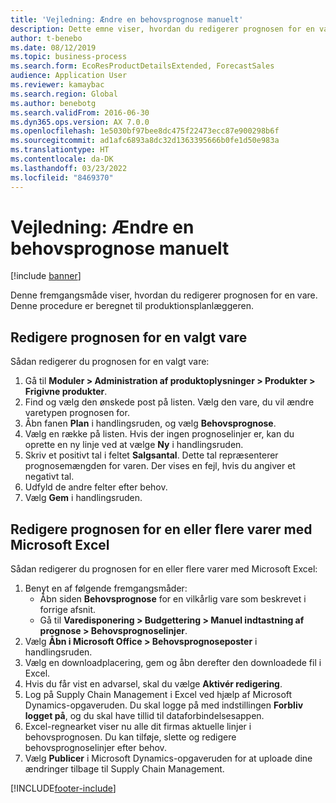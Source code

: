 ```yaml
---
title: 'Vejledning: Ændre en behovsprognose manuelt'
description: Dette emne viser, hvordan du redigerer prognosen for en vare
author: t-benebo
ms.date: 08/12/2019
ms.topic: business-process
ms.search.form: EcoResProductDetailsExtended, ForecastSales
audience: Application User
ms.reviewer: kamaybac
ms.search.region: Global
ms.author: benebotg
ms.search.validFrom: 2016-06-30
ms.dyn365.ops.version: AX 7.0.0
ms.openlocfilehash: 1e5030bf97bee8dc475f22473ecc87e900298b6f
ms.sourcegitcommit: ad1afc6893a8dc32d1363395666b0fe1d50e983a
ms.translationtype: HT
ms.contentlocale: da-DK
ms.lasthandoff: 03/23/2022
ms.locfileid: "8469370"
---
```

# <a name="guide-modify-a-demand-forecast-manually"></a>Vejledning: Ændre en behovsprognose manuelt

[!include [banner](../../includes/banner.md)]

Denne fremgangsmåde viser, hvordan du redigerer prognosen for en vare. Denne procedure er beregnet til produktionsplanlæggeren.

## <a name="modify-the-forecast-for-a-selected-item"></a>Redigere prognosen for en valgt vare

Sådan redigerer du prognosen for en valgt vare:

1. Gå til **Moduler \> Administration af produktoplysninger \> Produkter \> Frigivne produkter**.
1. Find og vælg den ønskede post på listen. Vælg den vare, du vil ændre varetypen prognosen for.
1. Åbn fanen **Plan** i handlingsruden, og vælg **Behovsprognose**.
1. Vælg en række på listen. Hvis der ingen prognoselinjer er, kan du oprette en ny linje ved at vælge **Ny** i handlingsruden.  
1. Skriv et positivt tal i feltet **Salgsantal**. Dette tal repræsenterer prognosemængden for varen. Der vises en fejl, hvis du angiver et negativt tal.
1. Udfyld de andre felter efter behov.
1. Vælg **Gem** i handlingsruden.

## <a name="modify-the-forecast-for-one-or-more-items-with-microsoft-excel"></a>Redigere prognosen for en eller flere varer med Microsoft Excel

Sådan redigerer du prognosen for en eller flere varer med Microsoft Excel:

1. Benyt en af følgende fremgangsmåder:
    - Åbn siden **Behovsprognose** for en vilkårlig vare som beskrevet i forrige afsnit.
    - Gå til **Varedisponering \> Budgettering \> Manuel indtastning af prognose \> Behovsprognoselinjer**.
1. Vælg **Åbn i Microsoft Office \> Behovsprognoseposter** i handlingsruden.
1. Vælg en downloadplacering, gem og åbn derefter den downloadede fil i Excel.
1. Hvis du får vist en advarsel, skal du vælge **Aktivér redigering**.
1. Log på Supply Chain Management i Excel ved hjælp af Microsoft Dynamics-opgaveruden. Du skal logge på med indstillingen **Forbliv logget på**, og du skal have tillid til dataforbindelsesappen.
1. Excel-regnearket viser nu alle dit firmas aktuelle linjer i behovsprognosen.  Du kan tilføje, slette og redigere behovsprognoselinjer efter behov.
1. Vælg **Publicer** i Microsoft Dynamics-opgaveruden for at uploade dine ændringer tilbage til Supply Chain Management.


[!INCLUDE[footer-include](../../../includes/footer-banner.md)]
